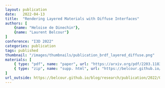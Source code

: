 ```yaml
---
layout: publication
date:   2022-04-13
title:  "Rendering Layered Materials with Diffuse Interfaces"
authors: [
    {name: "Heloise de Dinechin"},
    {name: "Laurent Belcour"}
]
conference: "I3D 2022"
categories: publication
tags: published
thumbnail: "/images/thumbnails/publication_brdf_layered_diffuse.png"
materials: [
    { type: "pdf", name: "paper", url: "https://arxiv.org/pdf/2203.11835" },
    { type: "zip", name: "supp. html", url: "https://belcour.github.io/blog/supp/2022-brdf-layered-diffuse/" },
]
url_outside: https://belcour.github.io/blog/research/publication/2022/04/13/brdf-layered-diffuse.html
---
```



